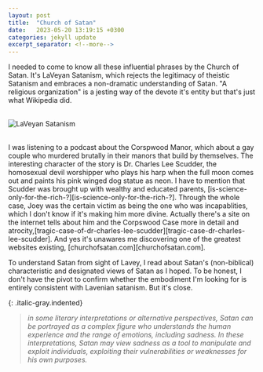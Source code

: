 ```yaml
---
layout: post
title:  "Church of Satan"
date:   2023-05-20 13:19:15 +0300
categories: jekyll update
excerpt_separator: <!--more-->
---
```



I needed to come to know all these influential phrases by the Church of Satan. It's LaVeyan Satanism, which rejects the legitimacy of theistic Satanism and embraces a non-dramatic understanding of Satan. "A religious organization" is a jesting way of the devote it's entity but that's just what Wikipedia did.
<br><br>

![LaVeyan Satanism](/myblog/images/churchofsatan.jpeg)

<br>
I was listening to a podcast about the Corspwood Manor, which about a gay couple who murdered brutally in their manors that build by themselves. The interesting character of the story is Dr. Charles Lee Scudder, the homosexual devil worshipper who plays his harp when the full moon comes out and paints his pink winged dog statue as neon. I have to mention that Scudder was brought up with wealthy and educated parents, [is-science-only-for-the-rich-?][is-science-only-for-the-rich-?]. Through the whole case, Joey was the certain victim as being the one who was incapablities, which I don't know if it's making him more divine. Actually there's a site on the internet tells about him and the Corpswood Case more in detail and atrocity,[tragic-case-of-dr-charles-lee-scudder][tragic-case-dr-charles-lee-scudder]. And yes it's unawares me discovering one of the greatest websites existing, [churchofsatan.com][churchofsatan.com].
<br>

To understand Satan from sight of Lavey, I read about Satan's (non-biblical) characteristic and designated views of Satan as I hoped. To be honest, I don't have the pivot to confirm whether the embodiment I'm looking for is entirely consistent with Lavenian satanism. But it's close.
<br>


{: .italic-gray.indented}
> *in some literary interpretations or alternative perspectives, Satan can be portrayed as a complex figure who understands the human experience and the range of emotions, including sadness. In these interpretations, Satan may view sadness as a tool to manipulate and exploit individuals, exploiting their vulnerabilities or weaknesses for his own purposes.*

























[churchofsatan.com]: https://www.churchofsatan.com/
[tragic-case-dr-charles-lee-scudder]: https://www.churchofsatan.com/tragic-case-dr-charles-lee-scudder/
[is-science-only-for-the-rich-?]: https://www.nature.com/articles/537466a
